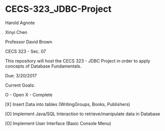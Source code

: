 # CECS-323_JDBC-Project

Harold Agnote

Xinyi Chen

Professor David Brown

CECS 323 - Sec. 07

This repository will host the CECS 323 - JDBC Project in order to apply concepts of
Database Fundamentals.

Due: 3/20/2017

Current Goals:

O - Open
X - Complete

[X] Insert Data into tables (WritingGroups, Books, Publishers)

[O] Implement Java/SQL Interaction to retrieve/manipulate data in Database

[O] Implement User Interface (Basic Console Menu)
